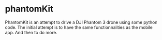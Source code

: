 # phantomKit

PhantomKit is an attempt to drive a DJI Phantom 3 drone using some python
code. The initial attempt is to have the same functionnalities as the mobile
app. And then to do more.
